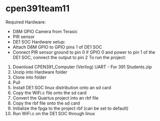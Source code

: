 # cpen391team11
Required Hardware:
- D8M GPIO Camera from Terasic
- PIR sensor
- DE1 SOC
Hardware setup:
- Attach D8M GPIO to GPIO pins 1 of DE1 SOC
- Connect PIR sensor ground to pin 0 if GPIO 0 and power to pin 1 of the DE1 SOC, connect the output to pin 2
To run the project:
1. Download CPEN391_Computer (Verilog) UART - For 391 Students.zip
2. Unzip into Hardware folder
3. Clone into folder
4. Pull
5. Install DE1 SOC linux distribution onto an sd card
6. Copy the WiFi.c file onto the sd card
7. Convert the Quartus project into an rbf file
8. Copy the rbf file onto the sd card
9. Initialize the fpga to the project rbf (can be set to default)
10. Run WiFi.c on the DE1 SOC through linux
